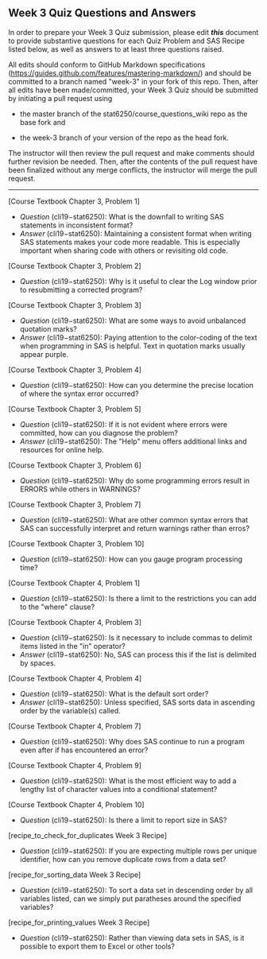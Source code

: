 
## Week 3 Quiz Questions and Answers

In order to prepare your Week 3 Quiz submission, please edit ***this*** document to provide substantive questions for each Quiz Problem and SAS Recipe listed below, as well as answers to at least three questions raised.

All edits should conform to GitHub Markdown specifications (https://guides.github.com/features/mastering-markdown/) and should be committed to a branch named "week-3" in your fork of this repo. Then, after all edits have been made/committed, your Week 3 Quiz should be submitted by initiating a pull request using

- the master branch of the stat6250/course_questions_wiki repo as the base fork and

- the week-3 branch of your version of the repo as the head fork.

The instructor will then review the pull request and make comments should further revision be needed. Then, after the contents of the pull request have been finalized without any merge conflicts, the instructor will merge the pull request.

********************************************************************************



[Course Textbook Chapter 3, Problem 1]
- *Question* (cli19−stat6250): What is the downfall to writing SAS statements in inconsistent format?
- *Answer* (cli19−stat6250): Maintaining a consistent format when writing SAS statements makes your code more readable. This is especially important when sharing code with others or revisiting old code.



[Course Textbook Chapter 3, Problem 2]
- *Question* (cli19−stat6250): Why is it useful to clear the Log window prior to resubmitting a corrected program?



[Course Textbook Chapter 3, Problem 3]
- *Question* (cli19−stat6250): What are some ways to avoid unbalanced quotation marks?
- *Answer* (cli19−stat6250): Paying attention to the color-coding of the text when programming in SAS is helpful. Text in quotation marks usually appear purple.


 
[Course Textbook Chapter 3, Problem 4]
- *Question* (cli19−stat6250): How can you determine the precise location of where the syntax error occurred?



[Course Textbook Chapter 3, Problem 5]
- *Question* (cli19−stat6250): If it is not evident where errors were committed, how can you diagnose the problem?
- *Answer* (cli19−stat6250): The "Help" menu offers additional links and resources for online help.



[Course Textbook Chapter 3, Problem 6]
- *Question* (cli19−stat6250): Why do some programming errors result in ERRORS while others in WARNINGS?



[Course Textbook Chapter 3, Problem 7]
- *Question* (cli19−stat6250): What are other common syntax errors that SAS can successfully interpret and return warnings rather than erros?



[Course Textbook Chapter 3, Problem 10]
- *Question* (cli19−stat6250): How can you gauge program processing time?



[Course Textbook Chapter 4, Problem 1]
- *Question* (cli19−stat6250): Is there a limit to the restrictions you can add to the "where" clause?



[Course Textbook Chapter 4, Problem 3]
- *Question* (cli19−stat6250): Is it necessary to include commas to delimit items listed in the "in" operator?
- *Answer* (cli19−stat6250): No, SAS can process this if the list is delimited by spaces.



[Course Textbook Chapter 4, Problem 4]
- *Question* (cli19−stat6250): What is the default sort order? 
- *Answer* (cli19−stat6250): Unless specified, SAS sorts data in ascending order by the variable(s) called.



[Course Textbook Chapter 4, Problem 7]
- *Question* (cli19−stat6250): Why does SAS continue to run a program even after if has encountered an error?



[Course Textbook Chapter 4, Problem 9]
- *Question* (cli19−stat6250): What is the most efficient way to add a lengthy list of character values into a conditional statement?



[Course Textbook Chapter 4, Problem 10]
- *Question* (cli19−stat6250): Is there a limit to report size in SAS?



[recipe_to_check_for_duplicates Week 3 Recipe]
- *Question* (cli19−stat6250): If you are expecting multiple rows per unique identifier, how can you remove duplicate rows from a data set? 



[recipe_for_sorting_data Week 3 Recipe]
- *Question* (cli19−stat6250): To sort a data set in descending order by all variables listed, can we simply put paratheses around the specified variables?



[recipe_for_printing_values Week 3 Recipe]
- *Question* (cli19−stat6250): Rather than viewing data sets in SAS, is it possible to export them to Excel or other tools?


